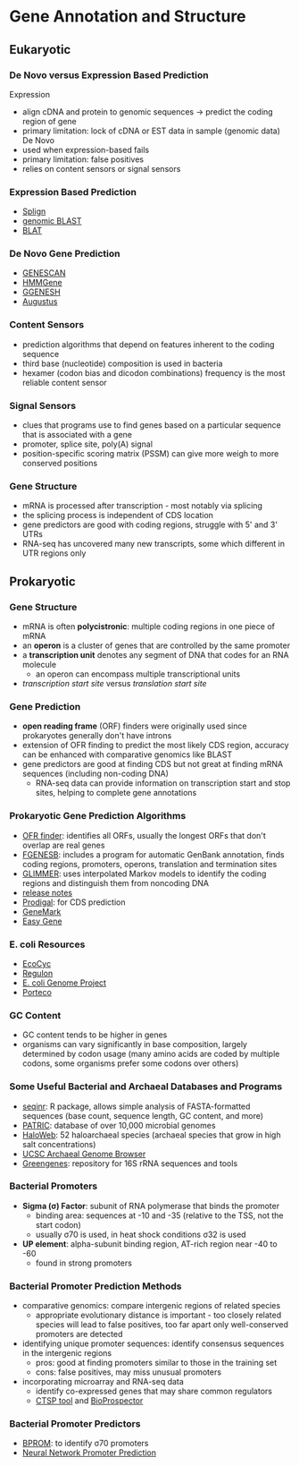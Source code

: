 # Gene Annotation and Structure
## Eukaryotic 
### De Novo versus Expression Based Prediction
Expression
- align cDNA and protein to genomic sequences -> predict the coding region of gene
- primary limitation: lock of cDNA or EST data in sample (genomic data)
De Novo
- used when expression-based fails
- primary limitation: false positives
- relies on content sensors or signal sensors

### Expression Based Prediction
- [Splign](https://www.ncbi.nlm.nih.gov/sutils/splign/splign.cgi?textpage=online&level=form)
- [genomic BLAST](https://blast.ncbi.nlm.nih.gov/Blast.cgi?PAGE_TYPE=BlastSearch&BLAST_SPEC=MicrobialGenomes)
- [BLAT](http://genome.ucsc.edu/cgi-bin/hgBlat?command=start)

### De Novo Gene Prediction
- [GENESCAN](http://hollywood.mit.edu/GENSCAN.html)
- [HMMGene](http://www.cbs.dtu.dk/services/HMMgene/)
- [GGENESH](http://www.softberry.com/berry.phtml?topic=fgenesh&group=programs&subgroup=gfind)
- [Augustus](http://bioinf.uni-greifswald.de/augustus/)

### Content Sensors
- prediction algorithms that depend on features inherent to the coding sequence
-   third base (nucleotide) composition is used in bacteria
-   hexamer (codon bias and dicodon combinations) frequency is the most reliable content sensor

### Signal Sensors
- clues that programs use to find genes based on a particular sequence that is associated with a gene
-   promoter, splice site, poly(A) signal
- position-specific scoring matrix (PSSM) can give more weigh to more conserved positions

### Gene Structure
- mRNA is processed after transcription - most notably via splicing
-   the splicing process is independent of CDS location
- gene predictors are good with coding regions, struggle with 5' and 3' UTRs
-   RNA-seq has uncovered many new transcripts, some which different in UTR regions only

## Prokaryotic
### Gene Structure
- mRNA is often **polycistronic**: multiple coding regions in one piece of mRNA
- an **operon** is a cluster of genes that are controlled by the same promoter
- a **transcription unit** denotes any segment of DNA that codes for an RNA molecule
  - an operon can encompass multiple transcriptional units
- _transcription start site_ versus _translation start site_

### Gene Prediction
- **open reading frame** (ORF) finders were originally used since prokaryotes generally don't have introns
- extension of OFR finding to predict the most likely CDS region, accuracy can be enhanced with comparative genomics like BLAST
- gene predictors are good at finding CDS but not great at finding mRNA sequences (including non-coding DNA)
  -  RNA-seq data can provide information on transcription start and stop sites, helping to complete gene annotations

### Prokaryotic Gene Prediction Algorithms
- [OFR finder](https://www.ncbi.nlm.nih.gov/orffinder/): identifies all ORFs, usually the longest ORFs that don't overlap are real genes
- [FGENESB](http://www.softberry.com/berry.phtml?topic=fgenesb&group=programs&subgroup=gfindb): includes a program for automatic GenBank annotation, finds coding regions, promoters, operons, translation and termination sites
- [GLIMMER](http://ccb.jhu.edu/software/glimmer/index.shtml): uses interpolated Markov models to identify the coding regions and distinguish them from noncoding DNA
-   [release notes](https://ccb.jhu.edu/software/glimmer/glim302notes.pdf)
- [Prodigal](https://bmcbioinformatics.biomedcentral.com/articles/10.1186/1471-2105-11-119): for CDS prediction
- [GeneMark](http://exon.gatech.edu/GeneMark/gmhmmp.cgi)
- [Easy Gene](http://www.cbs.dtu.dk/services/EasyGene/)

### E. coli Resources
- [EcoCyc](https://ecocyc.org/)
- [Regulon](http://regulondb.ccg.unam.mx/)
- [E. coli Genome Project](https://www.genome.wisc.edu/)
- [Porteco](http://porteco.org/)

### GC Content
- GC content tends to be higher in genes
- organisms can vary significantly in base composition, largely determined by codon usage (many amino acids are coded by multiple codons, some organisms prefer some codons over others)

### Some Useful Bacterial and Archaeal Databases and Programs
- [seqinr](https://a-little-book-of-r-for-bioinformatics.readthedocs.io/en/latest/src/chapter1.html): R package, allows simple analysis of FASTA-formatted sequences (base count, sequence length, GC content, and more)
- [PATRIC](https://patricbrc.org/): database of over 10,000 microbial genomes
- [HaloWeb](https://halo.umbc.edu/): 52 haloarchaeal species (archaeal species that grow in high salt concentrations)
- [UCSC Archaeal Genome Browser](http://archaea.ucsc.edu/)
- [Greengenes](https://greengenes.lbl.gov/Download/): repository for 16S rRNA sequences and tools

### Bacterial Promoters
- **Sigma (σ) Factor**: subunit of RNA polymerase that binds the promoter
  - binding area: sequences at -10 and -35 (relative to the TSS, not the start codon)
  - usually σ70 is used, in heat shock conditions σ32 is used
- **UP element**: alpha-subunit binding region, AT-rich region near -40 to -60
  - found in strong promoters 

### Bacterial Promoter Prediction Methods
- comparative genomics: compare intergenic regions of related species
  - appropriate evolutionary distance is important - too closely related species will lead to false positives, too far apart only well-conserved promoters are detected
- identifying unique promoter sequences: identify consensus sequences in the intergenic regions
  - pros: good at finding promoters similar to those in the training set
  - cons: false positives, may miss unusual promoters
- incorporating microarray and RNA-seq data
  - identify co-expressed genes that may share common regulators 
  - [CTSP tool](http://cstp.molgen.mpg.de/) and [BioProspector](http://ai.stanford.edu/~xsliu/BioProspector/)

### Bacterial Promoter Predictors
- [BPROM](http://www.softberry.com/berry.phtml?topic=bprom&group=programs&subgroup=gfindb): to identify σ70 promoters
- [Neural Network Promoter Prediction](https://www.fruitfly.org/seq_tools/promoter.html)


